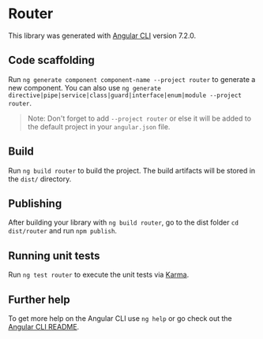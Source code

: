 # Router

This library was generated with [Angular CLI](https://github.com/angular/angular-cli) version 7.2.0.

## Code scaffolding

Run `ng generate component component-name --project router` to generate a new component. You can also use `ng generate directive|pipe|service|class|guard|interface|enum|module --project router`.
> Note: Don't forget to add `--project router` or else it will be added to the default project in your `angular.json` file. 

## Build

Run `ng build router` to build the project. The build artifacts will be stored in the `dist/` directory.

## Publishing

After building your library with `ng build router`, go to the dist folder `cd dist/router` and run `npm publish`.

## Running unit tests

Run `ng test router` to execute the unit tests via [Karma](https://karma-runner.github.io).

## Further help

To get more help on the Angular CLI use `ng help` or go check out the [Angular CLI README](https://github.com/angular/angular-cli/blob/master/README.md).
